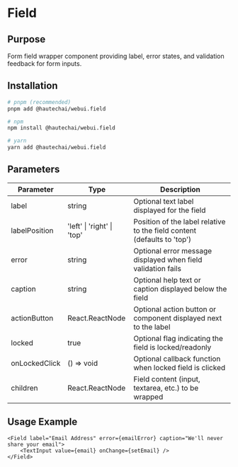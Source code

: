 # Field

## Purpose

Form field wrapper component providing label, error states, and validation feedback for form inputs.

## Installation

```bash
# pnpm (recommended)
pnpm add @hautechai/webui.field

# npm
npm install @hautechai/webui.field

# yarn
yarn add @hautechai/webui.field
```

## Parameters

| Parameter     | Type                       | Description                                                             |
| ------------- | -------------------------- | ----------------------------------------------------------------------- |
| label         | string                     | Optional text label displayed for the field                             |
| labelPosition | 'left' \| 'right' \| 'top' | Position of the label relative to the field content (defaults to 'top') |
| error         | string                     | Optional error message displayed when field validation fails            |
| caption       | string                     | Optional help text or caption displayed below the field                 |
| actionButton  | React.ReactNode            | Optional action button or component displayed next to the label         |
| locked        | true                       | Optional flag indicating the field is locked/readonly                   |
| onLockedClick | () => void                 | Optional callback function when locked field is clicked                 |
| children      | React.ReactNode            | Field content (input, textarea, etc.) to be wrapped                     |

## Usage Example

```tsx
<Field label="Email Address" error={emailError} caption="We'll never share your email">
    <TextInput value={email} onChange={setEmail} />
</Field>
```
